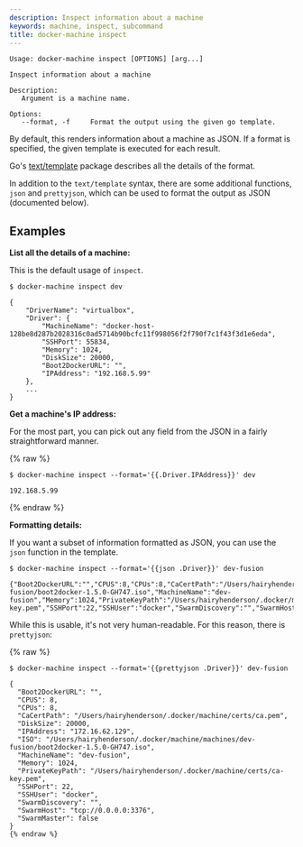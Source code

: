 ```yaml
---
description: Inspect information about a machine
keywords: machine, inspect, subcommand
title: docker-machine inspect
---
```


```none
Usage: docker-machine inspect [OPTIONS] [arg...]

Inspect information about a machine

Description:
   Argument is a machine name.

Options:
   --format, -f 	Format the output using the given go template.
```

By default, this renders information about a machine as JSON. If a format is
specified, the given template is executed for each result.

Go's [text/template](http://golang.org/pkg/text/template/) package
describes all the details of the format.

In addition to the `text/template` syntax, there are some additional functions,
`json` and `prettyjson`, which can be used to format the output as JSON (documented below).

## Examples

**List all the details of a machine:**

This is the default usage of `inspect`.

```console
$ docker-machine inspect dev

{
    "DriverName": "virtualbox",
    "Driver": {
        "MachineName": "docker-host-128be8d287b2028316c0ad5714b90bcfc11f998056f2f790f7c1f43f3d1e6eda",
        "SSHPort": 55834,
        "Memory": 1024,
        "DiskSize": 20000,
        "Boot2DockerURL": "",
        "IPAddress": "192.168.5.99"
    },
    ...
}
```

**Get a machine's IP address:**

For the most part, you can pick out any field from the JSON in a fairly
straightforward manner.

{% raw %}
```console
$ docker-machine inspect --format='{{.Driver.IPAddress}}' dev

192.168.5.99
```
{% endraw %}

**Formatting details:**

If you want a subset of information formatted as JSON, you can use the `json`
function in the template.

```console
$ docker-machine inspect --format='{{json .Driver}}' dev-fusion

{"Boot2DockerURL":"","CPUS":8,"CPUs":8,"CaCertPath":"/Users/hairyhenderson/.docker/machine/certs/ca.pem","DiskSize":20000,"IPAddress":"172.16.62.129","ISO":"/Users/hairyhenderson/.docker/machine/machines/dev-fusion/boot2docker-1.5.0-GH747.iso","MachineName":"dev-fusion","Memory":1024,"PrivateKeyPath":"/Users/hairyhenderson/.docker/machine/certs/ca-key.pem","SSHPort":22,"SSHUser":"docker","SwarmDiscovery":"","SwarmHost":"tcp://0.0.0.0:3376","SwarmMaster":false}
```

While this is usable, it's not very human-readable. For this reason, there is
`prettyjson`:

{% raw %}
```console
$ docker-machine inspect --format='{{prettyjson .Driver}}' dev-fusion

{
  "Boot2DockerURL": "",
  "CPUS": 8,
  "CPUs": 8,
  "CaCertPath": "/Users/hairyhenderson/.docker/machine/certs/ca.pem",
  "DiskSize": 20000,
  "IPAddress": "172.16.62.129",
  "ISO": "/Users/hairyhenderson/.docker/machine/machines/dev-fusion/boot2docker-1.5.0-GH747.iso",
  "MachineName": "dev-fusion",
  "Memory": 1024,
  "PrivateKeyPath": "/Users/hairyhenderson/.docker/machine/certs/ca-key.pem",
  "SSHPort": 22,
  "SSHUser": "docker",
  "SwarmDiscovery": "",
  "SwarmHost": "tcp://0.0.0.0:3376",
  "SwarmMaster": false
}
{% endraw %}
```